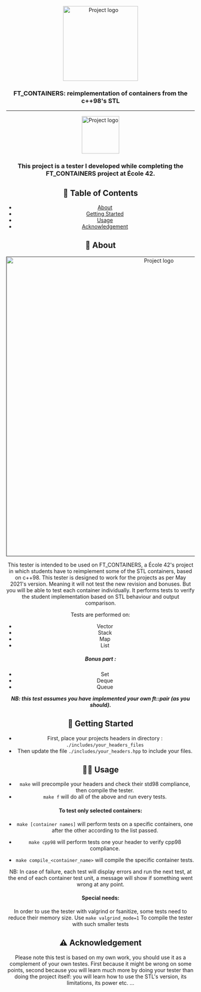 <p align="center">
  <a href="https://profile.intra.42.fr/users/bvalette" rel="noopener">
 <img width=200px src="./tester/assets/head.png" alt="Project logo"></a>
</p>


<h3 align="center">FT_CONTAINERS: reimplementation of containers from the c++98's STL</h3>

<div align="center">

---

<p align="center">
  <img width=100px src="./tester/assets/cpp.png" alt="Project logo"></a>
  <h3>This project is a tester I developed while completing the FT_CONTAINERS project at École 42.</h3>
</p>

## 📝 Table of Contents

- [About](#about)
- [Getting Started](#getting_started)
- [Usage](#usage)
- [Acknowledgement](#acknowledgement)

## 🧐 About <a name = "about"></a>

<p align="center">
  <a href="" rel="noopener">
 <img width=800px src="./tester/assets/preview.gif" alt="Project logo"></a>
</p>

This tester is intended to be used on FT_CONTAINERS, a École 42's project in which students have to reimplement some of the STL containers, based on c++98. This tester is designed to work for the projects as per May 2021's version. Meaning it will not test the new revision and bonuses. But you will be able to test each container individually.
It performs tests to verify the student implementation based on STL behaviour and output comparison.

Tests are performed on: 

- Vector
- Stack
- Map
- List
##### Bonus part :
- Set
- Deque
- Queue

***NB: this test assumes you have implemented your own ft::pair (as you should).***

## 🏁 Getting Started <a name = "getting_started"></a>

- First, place your projects headers in directory : `./includes/your_headers_files`
- Then update the file `./includes/your_headers.hpp` to include your files.

## 👩‍💻 Usage <a name = "usage"></a>

- `make` will precompile your headers and check their std98 compliance, then compile the tester.
- `make f` will do all of the above and run every tests.
#### To test only selected containers: 
- `make [container names]` will perform tests on a specific containers, one after the other according to the list passed.
- `make cpp98` will perform tests one your header to verify cpp98 compliance.

- `make compile_<container_name>` will compile the specific container tests.

NB: In case of failure, each test will display errors and run the next test, at the end of each container test unit, a message will show if something went wrong at any point.

#### Special needs:
In order to use the tester with valgrind or fsanitize, some tests need to reduce their memory size. Use `make valgrind_mode=1` To compile the tester with such smaller tests

## ⚠️  Acknowledgement <a name = "acknowledgement"></a>

Please note this test is based on my own work, you should use it as a complement of your own testes. First because it might be wrong on some points, second because you will learn much more by doing your tester than doing the project itself: you will learn how to use the STL's version, its limitations, its power etc. ... 

